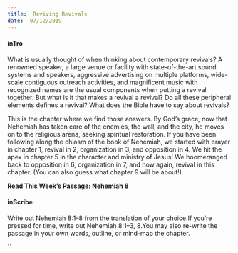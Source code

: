 ```yaml
---
title:  Reviving Revivals
date:  07/12/2019
---
```


#### inTro

What is usually thought of when thinking about contemporary revivals? A renowned speaker, a large venue or facility with state-of-the-art sound systems and speakers, aggressive advertising on multiple platforms, wide-scale contiguous outreach activities, and magnificent music with recognized names are the usual components when putting a revival together. But what is it that makes a revival a revival? Do all these peripheral elements defines a revival? What does the Bible have to say about revivals?

This is the chapter where we find those answers. By God’s grace, now that Nehemiah has taken care of the enemies, the wall, and the city, he moves on to the religious arena, seeking spiritual restoration. If you have been following along the chiasm of the book of Nehemiah, we started with prayer in chapter 1, revival in 2, organization in 3, and opposition in 4. We hit the apex in chapter 5 in the character and ministry of Jesus! We boomeranged back to opposition in 6, organization in 7, and now again, revival in this chapter. (You can also guess what chapter 9 will be about!).

**Read This Week’s Passage: Nehemiah 8**

#### inScribe

Write out Nehemiah 8:1–8 from the translation of your choice.If you’re pressed for time, write out Nehemiah 8:1–3, 8.You may also re-write the passage in your own words, outline, or mind-map the chapter.

``